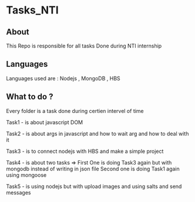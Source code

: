 # Tasks_NTI


## About

This Repo is responsible for all tasks Done during NTI internship


## Languages

Languages used are :  Nodejs , MongoDB , HBS

## What to do ?

Every folder is a task done during certien intervel of time 

Task1 - is about javascript DOM 

Task2 - is about args in javascript and how to wait arg and how to deal with it

Task3 - is to connect nodejs with HBS and make a simple project

Task4 - is about two tasks => First One is doing Task3 again but with mongodb instead of writing in json file
                              Second one is doing Task1 again using mongoose
                              
Task5 - is using nodejs but with upload images and using salts and send messages
